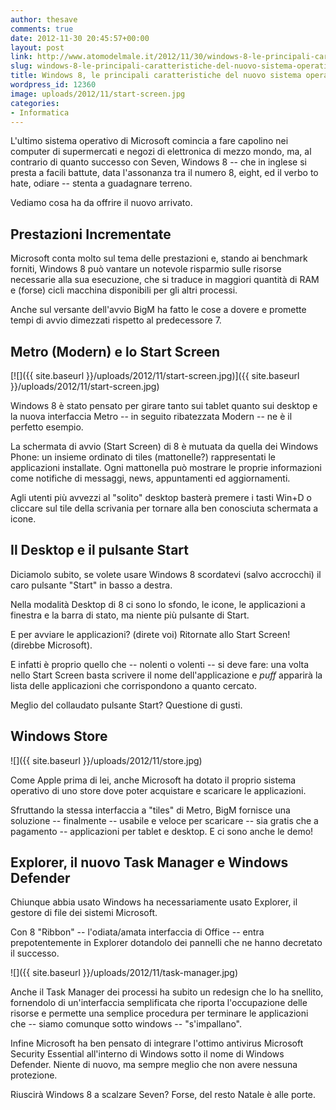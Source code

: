 ```yaml
---
author: thesave
comments: true
date: 2012-11-30 20:45:57+00:00
layout: post
link: http://www.atomodelmale.it/2012/11/30/windows-8-le-principali-caratteristiche-del-nuovo-sistema-operativo-di-microsoft/
slug: windows-8-le-principali-caratteristiche-del-nuovo-sistema-operativo-di-microsoft
title: Windows 8, le principali caratteristiche del nuovo sistema operativo di Microsoft
wordpress_id: 12360
image: uploads/2012/11/start-screen.jpg
categories:
- Informatica
---
```


L'ultimo sistema operativo di Microsoft comincia a fare capolino nei computer di supermercati e negozi di elettronica di mezzo mondo, ma, al contrario di quanto successo con Seven, Windows 8 -- che in inglese si presta a facili battute, data l'assonanza tra il numero 8, eight, ed il verbo to hate, odiare -- stenta a guadagnare terreno.

Vediamo cosa ha da offrire il nuovo arrivato.

## Prestazioni Incrementate

Microsoft conta molto sul tema delle prestazioni e, stando ai benchmark forniti, Windows 8 può vantare un notevole risparmio sulle risorse necessarie alla sua esecuzione, che si traduce in maggiori quantità di RAM e (forse) cicli macchina disponibili per gli altri processi.

Anche sul versante dell'avvio BigM ha fatto le cose a dovere e promette tempi di avvio dimezzati rispetto al predecessore 7.

## Metro (Modern) e lo Start Screen

[![]({{ site.baseurl }}/uploads/2012/11/start-screen.jpg)]({{ site.baseurl }}/uploads/2012/11/start-screen.jpg)

Windows 8 è stato pensato per girare tanto sui tablet quanto sui desktop e la nuova interfaccia Metro -- in seguito ribatezzata Modern -- ne è il perfetto esempio.

La schermata di avvio (Start Screen) di 8 è mutuata da quella dei Windows Phone: un insieme ordinato di tiles (mattonelle?) rappresentati le applicazioni installate. Ogni mattonella può mostrare le proprie informazioni come notifiche di messaggi, news, appuntamenti ed aggiornamenti.

Agli utenti più avvezzi al "solito" desktop basterà premere i tasti Win+D o cliccare sul tile della scrivania per tornare alla ben conosciuta schermata a icone.

## Il Desktop e il pulsante Start

Diciamolo subito, se volete usare Windows 8 scordatevi (salvo accrocchi) il caro pulsante "Start" in basso a destra.

Nella modalità Desktop di 8 ci sono lo sfondo, le icone, le applicazioni a finestra e la barra di stato, ma niente più pulsante di Start.

E per avviare le applicazioni? (direte voi) Ritornate allo Start Screen! (direbbe Microsoft).

E infatti è proprio quello che -- nolenti o volenti -- si deve fare: una volta nello Start Screen basta scrivere il nome dell'applicazione e _puff_ apparirà la lista delle applicazioni che corrispondono a quanto cercato.

Meglio del collaudato pulsante Start? Questione di gusti.

## Windows Store

![]({{ site.baseurl }}/uploads/2012/11/store.jpg)

Come Apple prima di lei, anche Microsoft ha dotato il proprio sistema operativo di uno store dove poter acquistare e scaricare le applicazioni.

Sfruttando la stessa interfaccia a "tiles" di Metro, BigM fornisce una soluzione -- finalmente -- usabile e veloce per scaricare -- sia gratis che a pagamento -- applicazioni per tablet e desktop. E ci sono anche le demo!

## Explorer, il nuovo Task Manager e Windows Defender

Chiunque abbia usato Windows ha necessariamente usato Explorer, il gestore di file dei sistemi Microsoft.

Con 8 "Ribbon" -- l'odiata/amata interfaccia di Office -- entra prepotentemente in Explorer dotandolo dei pannelli che ne hanno decretato il successo.

![]({{ site.baseurl }}/uploads/2012/11/task-manager.jpg)

Anche il Task Manager dei processi ha subito un redesign che lo ha snellito, fornendolo di un'interfaccia semplificata che riporta l'occupazione delle risorse e permette una semplice procedura per terminare le applicazioni che -- siamo comunque sotto windows -- "s'impallano".

Infine Microsoft ha ben pensato di integrare l'ottimo antivirus Microsoft Security Essential all'interno di Windows sotto il nome di Windows Defender. Niente di nuovo, ma sempre meglio che non avere nessuna protezione.

Riuscirà Windows 8 a scalzare Seven? Forse, del resto Natale è alle porte.
